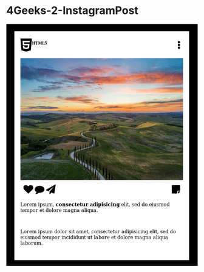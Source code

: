# 4Geeks-2-InstagramPost
![screenshot instagram post](https://github.com/xilen0x/4Geeks-2-InstagramPost/blob/master/Screenshot%20from%202020-04-13%2012-41-42.png)
